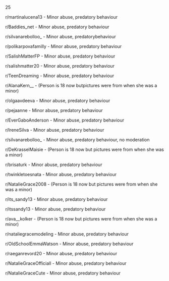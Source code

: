 25

r/martinalucena13 - Minor abuse, predatory behaviour

r/Baddies_net - Minor abuse, predatory behaviour

r/silvanarebolloo_  - Minor abuse, predatorybehaviour

r/polikarpovafamilly - Minor abuse, predatory behaviour

r/SalishMatterFP - Minor abuse, predatory behaviour

r/salishmatter20 - Minor abuse, predatory behaviour

r/TeenDreaming - Minor abuse, predatory behaviour

r/AlanaKern__ - (Person is 18 now butpictures were from when she was a minor)

r/olgaavdeeva - Minor abuse, predatory behaviour

r/pejaanne - Minor abuse, predatory behaviour

r/EverGaboAnderson - Minor abuse, predatory behaviour

r/IreneSilva - Minor abuse, predatory behaviour

r/silvanarebolloo_ - Minor abuse, predatory behaviour, no moderation

r/DeKrasselMaisie - (Person is 18 now but pictures were from when she was a minor)

r/brisaturk - Minor abuse, predatory behaviour

r/twinkletoesnata - Minor abuse, predatory behaviour

r/NatalieGrace2008 - (Person is 18 now but pictures were from when she was a minor)

r/its_sandy13 - Minor abuse, predatory behaviour

r/itssandy13 - Minor abuse, predatory behaviour

r/ava__kolker - (Person is 18 now but pictures were from when she was a minor)

r/nataliegracemodeling - Minor abuse, predatory behaviour

r/OldSchoolEmmaWatson - Minor abuse, predatory behaviour

r/raeganrevord20 - Minor abuse, predatory behaviour

r/NatalieGraceOfficiall - Minor abuse, predatory behaviour

r/NatalieGraceCute - Minor abuse, predatory behaviour